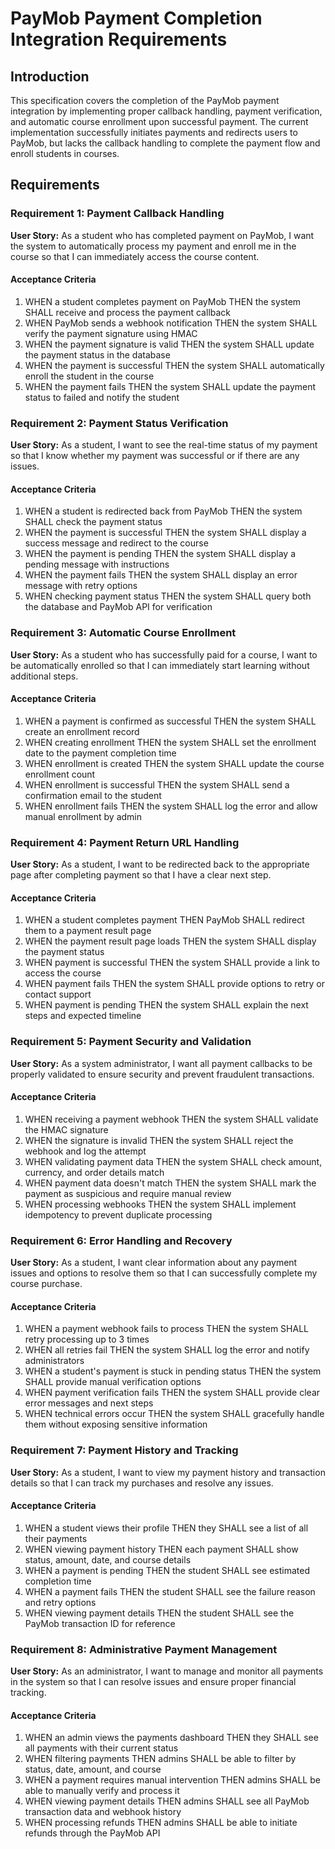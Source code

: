 # PayMob Payment Completion Integration Requirements

## Introduction

This specification covers the completion of the PayMob payment integration by implementing proper callback handling, payment verification, and automatic course enrollment upon successful payment. The current implementation successfully initiates payments and redirects users to PayMob, but lacks the callback handling to complete the payment flow and enroll students in courses.

## Requirements

### Requirement 1: Payment Callback Handling

**User Story:** As a student who has completed payment on PayMob, I want the system to automatically process my payment and enroll me in the course so that I can immediately access the course content.

#### Acceptance Criteria

1. WHEN a student completes payment on PayMob THEN the system SHALL receive and process the payment callback
2. WHEN PayMob sends a webhook notification THEN the system SHALL verify the payment signature using HMAC
3. WHEN the payment signature is valid THEN the system SHALL update the payment status in the database
4. WHEN the payment is successful THEN the system SHALL automatically enroll the student in the course
5. WHEN the payment fails THEN the system SHALL update the payment status to failed and notify the student

### Requirement 2: Payment Status Verification

**User Story:** As a student, I want to see the real-time status of my payment so that I know whether my payment was successful or if there are any issues.

#### Acceptance Criteria

1. WHEN a student is redirected back from PayMob THEN the system SHALL check the payment status
2. WHEN the payment is successful THEN the system SHALL display a success message and redirect to the course
3. WHEN the payment is pending THEN the system SHALL display a pending message with instructions
4. WHEN the payment fails THEN the system SHALL display an error message with retry options
5. WHEN checking payment status THEN the system SHALL query both the database and PayMob API for verification

### Requirement 3: Automatic Course Enrollment

**User Story:** As a student who has successfully paid for a course, I want to be automatically enrolled so that I can immediately start learning without additional steps.

#### Acceptance Criteria

1. WHEN a payment is confirmed as successful THEN the system SHALL create an enrollment record
2. WHEN creating enrollment THEN the system SHALL set the enrollment date to the payment completion time
3. WHEN enrollment is created THEN the system SHALL update the course enrollment count
4. WHEN enrollment is successful THEN the system SHALL send a confirmation email to the student
5. WHEN enrollment fails THEN the system SHALL log the error and allow manual enrollment by admin

### Requirement 4: Payment Return URL Handling

**User Story:** As a student, I want to be redirected back to the appropriate page after completing payment so that I have a clear next step.

#### Acceptance Criteria

1. WHEN a student completes payment THEN PayMob SHALL redirect them to a payment result page
2. WHEN the payment result page loads THEN the system SHALL display the payment status
3. WHEN payment is successful THEN the system SHALL provide a link to access the course
4. WHEN payment fails THEN the system SHALL provide options to retry or contact support
5. WHEN payment is pending THEN the system SHALL explain the next steps and expected timeline

### Requirement 5: Payment Security and Validation

**User Story:** As a system administrator, I want all payment callbacks to be properly validated to ensure security and prevent fraudulent transactions.

#### Acceptance Criteria

1. WHEN receiving a payment webhook THEN the system SHALL validate the HMAC signature
2. WHEN the signature is invalid THEN the system SHALL reject the webhook and log the attempt
3. WHEN validating payment data THEN the system SHALL check amount, currency, and order details match
4. WHEN payment data doesn't match THEN the system SHALL mark the payment as suspicious and require manual review
5. WHEN processing webhooks THEN the system SHALL implement idempotency to prevent duplicate processing

### Requirement 6: Error Handling and Recovery

**User Story:** As a student, I want clear information about any payment issues and options to resolve them so that I can successfully complete my course purchase.

#### Acceptance Criteria

1. WHEN a payment webhook fails to process THEN the system SHALL retry processing up to 3 times
2. WHEN all retries fail THEN the system SHALL log the error and notify administrators
3. WHEN a student's payment is stuck in pending status THEN the system SHALL provide manual verification options
4. WHEN payment verification fails THEN the system SHALL provide clear error messages and next steps
5. WHEN technical errors occur THEN the system SHALL gracefully handle them without exposing sensitive information

### Requirement 7: Payment History and Tracking

**User Story:** As a student, I want to view my payment history and transaction details so that I can track my purchases and resolve any issues.

#### Acceptance Criteria

1. WHEN a student views their profile THEN they SHALL see a list of all their payments
2. WHEN viewing payment history THEN each payment SHALL show status, amount, date, and course details
3. WHEN a payment is pending THEN the student SHALL see estimated completion time
4. WHEN a payment fails THEN the student SHALL see the failure reason and retry options
5. WHEN viewing payment details THEN the student SHALL see the PayMob transaction ID for reference

### Requirement 8: Administrative Payment Management

**User Story:** As an administrator, I want to manage and monitor all payments in the system so that I can resolve issues and ensure proper financial tracking.

#### Acceptance Criteria

1. WHEN an admin views the payments dashboard THEN they SHALL see all payments with their current status
2. WHEN filtering payments THEN admins SHALL be able to filter by status, date, amount, and course
3. WHEN a payment requires manual intervention THEN admins SHALL be able to manually verify and process it
4. WHEN viewing payment details THEN admins SHALL see all PayMob transaction data and webhook history
5. WHEN processing refunds THEN admins SHALL be able to initiate refunds through the PayMob API